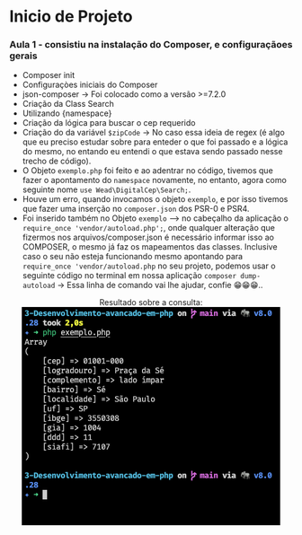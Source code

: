 # Inicio de Projeto

### Aula 1 - consistiu na instalação do Composer, e configuraçãoes gerais
 - Composer init
 - Configuraçòes iniciais do Composer
 - json-composer -> Foi colocado como a versão >=7.2.0
 - Criação da Class Search
 - Utilizando {namespace}
 - Criação da lógica para buscar o cep requerido
 - Criação do da variável `$zipCode` -> No caso essa ideia de regex (é algo que eu preciso estudar sobre para enteder o que foi passado e a lógica do mesmo, no entando eu entendi o que estava sendo passado nesse trecho de código).
 - O Objeto `exemplo.php` foi feito e ao adentrar no código, tivemos que fazer o apontamento do `namespace` novamente, no entanto, agora como seguinte nome `use Wead\DigitalCep\Search;`.
 - Houve um erro, quando invocamos o objeto `exemplo`, e por isso tivemos que fazer uma inserção no `composer.json` dos PSR-0 e PSR4. 
 - Foi inserido também no Objeto `exemplo` --> no cabeçalho da aplicação o `require_once 'vendor/autoload.php';`, onde qualquer alteração que fizermos nos arquivos/composer.json é necessário informar isso ao COMPOSER, o mesmo já faz os mapeamentos das classes. Inclusive caso o seu não esteja funcionando mesmo apontando para `require_once 'vendor/autoload.php` no seu projeto, podemos usar o seguinte código no terminal em nossa aplicação `composer dump-autoload` -> Essa linha de comando vai lhe ajudar, confie 😁😁😁..

<div align="center">
Resultado sobre a consulta:<br>
<img src="/images-project/Aula-01.png">

</div>

